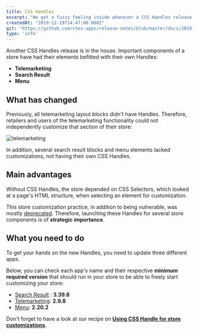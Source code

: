 ```yaml
---
title: CSS Handles
excerpt: "We get a fuzzy feeling inside whenever a CSS Handles release is nearby! Have a look at the store's components that gained new Handles and are ready to be fully customized: Menu, Search Result and Product Price."
createdAt: "2019-12-19T14:47:00.000Z"
git: "https://github.com/vtex-apps/release-notes/blob/master/docs/2019-week-47-48-49-50-51/css-handles.md"
type: 'info'
---
```

Another CSS Handles release is in the house. Important components of a store have had their elements befitted with their own Handles:

- **Telemarketing**
- **Search Result**
- **Menu**

## What has changed

Previously, all telemarketing layout blocks didn't have Handles. Therefore, retailers and users of the telemarketing functionality could not independently customize that section of their store:

![telemarketing](https://user-images.githubusercontent.com/52087100/71182442-dab34380-2254-11ea-8a86-e8ef4d3f09f1.png)

In addition, several search result blocks and menu elements lacked customizations, not having their own CSS Handles.

## Main advantages 

Without CSS Handles, the store depended on CSS Selectors, which looked at a page's HTML structure, when selecting an element for customization. 

This store customization practice, in addition to being vulnerable, was mostly [deprecated](https://vtex.io/docs/releases/2019-week-43-44/css-selectors-deprecation). Therefore, launching these Handles for several store components is of **strategic importance**.

## What you need to do

To get your hands on the new Handles, you need to update three different apps. 

Below, you can check each app's name and their respective **minimum required version** that should run in your store to be able to freely start customizing your store:

- [Search Result](https://vtex.io/docs/components/all/vtex.search-result/) : **3.39.8**
- [Telemarketing](https://vtex.io/docs/components/all/vtex.telemarketing/): **2.9.8**
- [Menu](https://vtex.io/docs/components/all/vtex.menu/): **2.20.2**

Don't forget to have a look at our recipe on [**Using CSS Handle for store customizations**](https://developers.vtex.com/docs/guides/vtex-io-documentation-using-css-handles-for-store-customization). 
